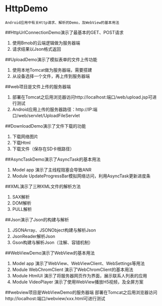 # HttpDemo
    Android应用中有关Http请求、解析的Demo，及WebView的基本用法    
    
##HttpUrlConnectionDemo演示了最基本的GET、POST请求
1. 使用Bmob的云端逻辑做为服务器端
2. 请求结果以Json格式返回
    
##UploadDemo演示了模拟表单的文件上传功能
1. 使用本地Tomcat做为服务器端，需要搭建
2. 从设备选择一个文件，再上传到服务器端
    
##web项目是文件上传的服务器端
1. 部署在Tomcat之后用浏览器访问http://localhost:端口/web/upload.jsp可进行测试
2. Android应用上传的服务器路径：http://IP:端口/web/servlet/UploadFileServlet
    
##DownloadDemo演示了文件下载的功能
1. 下载网络图片
2. 下载Html
3. 下载文件（保存在SD卡根路径）
    
##AsyncTaskDemo演示了AsyncTask的基本用法
1. Model app 演示了主线程阻塞会导致ANR
2. Module UpdateProgressBar模拟网络访问，利用AsyncTask更新进度条
    
##XML演示了三种XML文件的解析方法
1. SAX解析
2. DOM解析
3. PULL解析
    
##Json演示了Json的构建与解析
1. JSONArray、JSONObject构建与解析Json
2. JsonReader解析Json
3. Gson构建与解析Json（注解、容错机制）
    
##WebViewDemo演示了WebView的基本用法
1. Model app 演示了WebView、WebViewClient、WebSettings等用法
2. Module WebChromClient 演示了WebChromClient的基本用法
3. Module HtmlUI 演示了将服务器网页作为界面，展示联系人列表的应用
4. Module VideoPlayer 演示了使用WebView播放H5视频，及全屏方案
    
##webview项目是WebViewDemo的服务器端
部署在Tomcat之后用浏览器访问http://localhost:端口/webview/xxx.html可进行测试
    